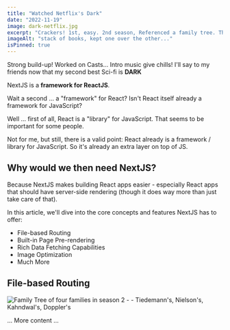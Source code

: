 ```yaml
---
title: "Watched Netflix's Dark"
date: "2022-11-19"
image: dark-netflix.jpg
excerpt: "Crackers! 1st, easy. 2nd season, Referenced a family tree. This season then went great. 3rd! Don't know where did I lose, but now I'm just watching it to finish, in a hope that atlast maybe I'll get."
imageAlt: "stack of books, kept one over the other..."
isPinned: true
---
```


Strong build-up! Worked on Casts... Intro music give chills! I'll say to my friends now that my second best Sci-fi is **DARK**

NextJS is a **framework for ReactJS**.

Wait a second ... a "framework" for React? Isn't React itself already a framework for JavaScript?

Well ... first of all, React is a "library" for JavaScript. That seems to be important for some people.

Not for me, but still, there is a valid point: React already is a framework / library for JavaScript. So it's already an extra layer on top of JS.

## Why would we then need NextJS?

Because NextJS makes building React apps easier - especially React apps that should have server-side rendering (though it does way more than just take care of that).

In this article, we'll dive into the core concepts and features NextJS has to offer:

- File-based Routing
- Built-in Page Pre-rendering
- Rich Data Fetching Capabilities
- Image Optimization
- Much More

## File-based Routing

![Family Tree of four families in season 2 -  - Tiedemann's, Nielson's, Kahndwal's, Doppler's](season-2-family-tree.jpg)

... More content ...
